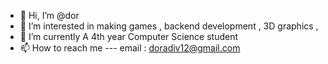 - 👋 Hi, I’m @dor
- 👀 I’m interested in making games , backend development , 3D graphics , 
- 🌱 I’m currently A 4th year Computer Science student 
- 📫 How to reach me --- email : doradiv12@gmail.com

<!---
dorzzz/dorzzz is a ✨ special ✨ repository because its `README.md` (this file) appears on your GitHub profile.
You can click the Preview link to take a look at your changes.
--->
